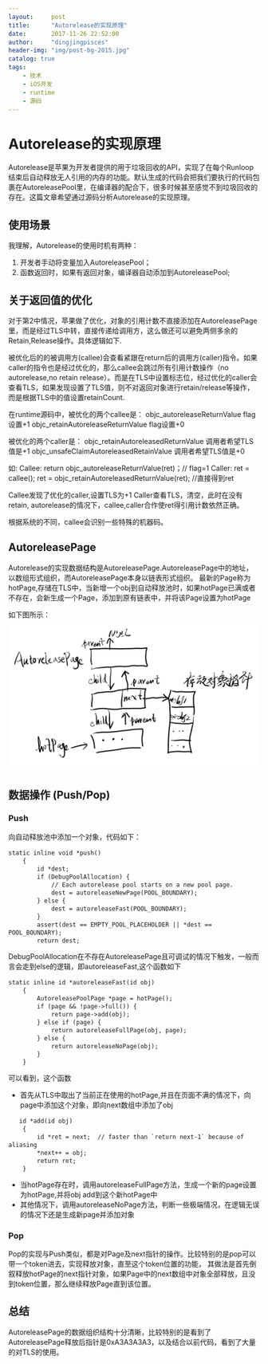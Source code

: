 ```yaml
---
layout:     post
title:      "Autorelease的实现原理"
date:       2017-11-26 22:52:00
author:     "dingjingpisces"
header-img: "img/post-bg-2015.jpg"
catalog: true
tags:
    - 技术
    - iOS开发
    - runtime
    - 源码 
---
```


# Autorelease的实现原理

Autorelease是苹果为开发者提供的用于垃圾回收的API，实现了在每个Runloop结束后自动释放无人引用的内存的功能。默认生成的代码会把我们要执行的代码包裹在AutoreleasePool里，在编译器的配合下，很多时候甚至感觉不到垃圾回收的存在。这篇文章希望通过源码分析Autorelease的实现原理。


## 使用场景

我理解，Autorelease的使用时机有两种：

1. 开发者手动将变量加入AutoreleasePool；
2. 函数返回时，如果有返回对象，编译器自动添加到AutoreleasePool;

## 关于返回值的优化

对于第2中情况，苹果做了优化，对象的引用计数不直接添加在AutoreleasePage里，而是经过TLS中转，直接传递给调用方，这么做还可以避免两侧多余的Retain,Release操作。具体逻辑如下.

被优化后的的被调用方(callee)会查看紧跟在return后的调用方(caller)指令。如果caller的指令也是经过优化的，那么callee会跳过所有引用计数操作（no autorelease,no retain release）。而是在TLS中设置标志位，经过优化的caller会查看TLS，如果发现设置了TLS值，则不对返回对象进行retain/release等操作，而是根据TLS中的值设置retainCount.

在runtime源码中，被优化的两个callee是：
objc_autoreleaseReturnValue  flag设置+1
objc_retainAutoreleaseReturnValue  flag设置+0

被优化的两个caller是：
objc_retainAutoreleasedReturnValue 调用者希望TLS值是+1
objc_unsafeClaimAutoreleasedRetainValue 调用者希望TLS值是+0

如:
Callee:
     return objc_autoreleaseReturnValue(ret)；// flag=1
Caller:
     ret = callee();
     ret = objc_retainAutoreleasedReturnValue(ret); //直接得到ret

Callee发现了优化的caller,设置TLS为+1
Caller查看TLS，清空，此时在没有retain, autorelease的情况下，callee,caller合作使ret得引用计数依然正确。

根据系统的不同，callee会识别一些特殊的机器码。


## AutoreleasePage 

Autorelease的实现数据结构是AutoreleasePage.AutoreleasePage中的地址，以数组形式组织，而AutoreleasePage本身以链表形式组织。
最新的Page称为hotPage,存储在TLS中，当新增一个obj到自动释放池时，如果hotPage已满或者不存在，会新生成一个Page，添加到原有链表中，并将该Page设置为hotPage

如下图所示：
![AutoreleasePage](https://github.com/dingjingpisces2015/dingjingpisces2015.github.io/blob/master/img/autoreleasePage.png?raw=true)

## 数据操作 (Push/Pop)

### Push
向自动释放池中添加一个对象，代码如下：


```
static inline void *push()
    {
        id *dest;
        if (DebugPoolAllocation) {
            // Each autorelease pool starts on a new pool page.
            dest = autoreleaseNewPage(POOL_BOUNDARY);
        } else {
            dest = autoreleaseFast(POOL_BOUNDARY);
        }
        assert(dest == EMPTY_POOL_PLACEHOLDER || *dest == POOL_BOUNDARY);
        return dest;
```

DebugPoolAllocation在不存在AutoreleasePage且可调试的情况下触发，一般而言会走到else的逻辑，即autoreleaseFast,这个函数如下


```
static inline id *autoreleaseFast(id obj)
    {
        AutoreleasePoolPage *page = hotPage();
        if (page && !page->full()) {
            return page->add(obj);
        } else if (page) {
            return autoreleaseFullPage(obj, page);
        } else {
            return autoreleaseNoPage(obj);
        }
    }
```

可以看到，这个函数

- 首先从TLS中取出了当前正在使用的hotPage,并且在页面不满的情况下，向page中添加这个对象，即向next数组中添加了obj


```
   id *add(id obj)
    {
        id *ret = next;  // faster than `return next-1` because of aliasing
        *next++ = obj;
        return ret;
    }
```

- 当hotPage存在时，调用autoreleaseFullPage方法，生成一个新的page设置为hotPage,并将obj add到这个新hotPage中
- 其他情况下，调用autoreleaseNoPage方法，判断一些极端情况，在逻辑无误的情况下还是生成新page并添加对象

### Pop
Pop的实现与Push类似，都是对Page及next指针的操作。比较特别的是pop可以带一个token进去，实现释放对象，直至这个token位置的功能，
其做法是首先倒叙释放hotPage的next指针对象，如果Page中的next数组中对象全部释放，且没到token位置，那么继续释放Page直到该位置。

## 总结
AutoreleasePage的数据组织结构十分清晰，比较特别的是看到了AutoreleasePage释放后指针是0xA3A3A3A3，以及结合以前代码，看到了大量的对TLS的使用。
